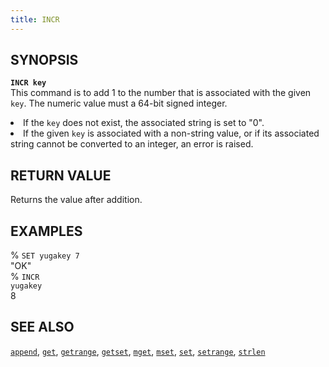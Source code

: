 ```yaml
---
title: INCR
---
```


## SYNOPSIS
<code><b>INCR key</b></code><br>
This command is to add 1 to the number that is associated with the given <code>key</code>. The numeric value must a 64-bit signed integer.
<li>If the <code>key</code> does not exist, the associated string is set to "0".</li>
<li>If the given <code>key</code> is associated with a non-string value, or if its associated string cannot be converted to an integer, an error is raised.</li>

## RETURN VALUE
Returns the value after addition.

## EXAMPLES
% <code>SET yugakey 7</code><br>
"OK"<br>
% <code>INCR yugakey</code><br>
8<br>

## SEE ALSO
[`append`](../append/), [`get`](../get/), [`getrange`](../getrange/), [`getset`](../getset/), [`mget`](../mget/), [`mset`](../mset/), [`set`](../set/), [`setrange`](../setrange/), [`strlen`](../strlen/)